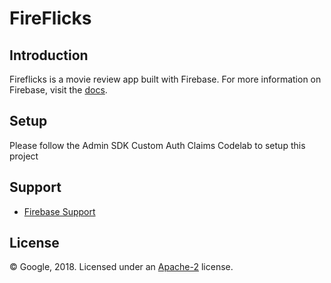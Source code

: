 # FireFlicks

## Introduction
Fireflicks is a movie review app built with Firebase. For more information on Firebase, visit the [docs](https://firebase.google.com/docs/guides/).

## Setup
Please follow the Admin SDK Custom Auth Claims Codelab to setup this project

## Support

- [Firebase Support](https://firebase.google.com/support/)

## License
© Google, 2018. Licensed under an [Apache-2](https://github.com/firebase/fireflicks/blob/master/LICENSE) license.
